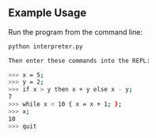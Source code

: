 ## Example Usage

Run the program from the command line:

```bash
python interpreter.py

Then enter these commands into the REPL:

>>> x = 5;
>>> y = 2;
>>> if x > y then x + y else x - y;
7
>>> while x < 10 { x = x + 1; };
>>> x;
10
>>> quit
